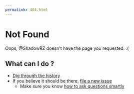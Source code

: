 ```yaml
---
permalink: 404.html
---
```


# Not Found

Oops, @ShadowRZ doesn't have the page you requested. :(

## What can I do ?

* [Dig through the history](https://github.com/ShadowRZ/shadowrz.github.io/commits/master)
* If you believe it should be there, [file a new issue](https://github.com/ShadowRZ/shadowrz.github.io/issues/new)
  * Make sure you know [how to ask questions smartly](https://github.com/ryanhanwu/How-To-Ask-Questions-The-Smart-Way/blob/master/README-zh_CN.md)

